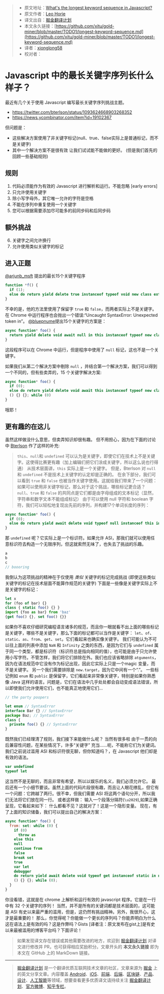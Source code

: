 > * 原文地址：[What's the longest keyword sequence in Javascript?](https://gist.github.com/lhorie/c0d9fd9b2aa215f4984f3ce1c8fd01bf)
> * 原文作者：[Leo Horie](https://mithril.js.org/)
> * 译文出自：[掘金翻译计划](https://github.com/xitu/gold-miner)
> * 本文永久链接：[https://github.com/xitu/gold-miner/blob/master/TODO1/longest-keyword-sequence.md](https://github.com/xitu/gold-miner/blob/master/TODO1/longest-keyword-sequence.md)
> * 译者：[xionglong58](https://github.com/xionglong58)
> * 校对者：
# Javascript 中的最长关键字序列长什么样子？


最近有几个关于使用 Javascript 编写最长关键字序列挑战主题。

* https://twitter.com/bterlson/status/1093624668903268352
* https://news.ycombinator.com/item?id=19102367

但问题是：
* 这些解决方案使用了非关键字标记(null、true、false实际上是普通标记，而不是关键字)
* 其中一个解决方案不是很有效
让我们试试能不能做的更好。
(但是我们首先的回顾一些基础规则)
## 规则
1) 代码必须能作为有效的 Javascript 进行解析和运行。不能忽略 [early errors]
2) 只允许使用关键字
3) 除小写字母外，其它唯一允许的字符是空格
4) 不能在序列中重复使用一个关键字
5) 您可以根据需要添加尽可能多的前同步码和后同步码
## 额外挑战
6) 关键字之间允许换行
7) 允许使用类似关键字的标记
##  进入正题
[@arjunb_msft](https://twitter.com/arjunb_msft) 提出的最长15个关键字程序

```js
function *f() {
  if (1);
  else do return yield delete true instanceof typeof void new class extends false in this {}; while (1)
}
```
不幸的是，他的方法里使用了保留字 `true` 和 `false`，而两者实际上不是关键字。在 Chrome 中运行程序也会抛出一个错误:“Uncaught SyntaxError: Unexpected token in”。
[@bluepnume](https://news.ycombinator.com/user?id=bluepnume)提出15个关键字的方案是：
```js
async function* foo() {
  return yield delete void await null in this instanceof typeof new class extends async function () {} {}
}
```
这段程序可以在 Chrome 中运行，但是程序中使用了 `null` 标记，这也不是一个关键字。

如果我们从第二个解决方案中剔除 `null` ，并结合第一个解决方案，我们可以得到一个不同的，但有些卖弄的，15 个关键字解决方案:

```js
async function* foo() {
  if (0);
  else do return yield delete void await this instanceof typeof new class extends async function
  () {} {}; while (0)
}
```
哦耶！
## 更有趣的在这儿
虽然这样做没什么意思，但卖弄知识却很有趣。
但不用担心，因为在下面的讨论中 [Bterlson](https://twitter.com/bterlson) 作了这样的补充:
> `this`、`null`和 `undefined` 可以认为是关键字，即使它们在技术上不是关键字。这使得比赛更有趣（加上编辑们把它们涂成关键字，所以这么说也行得通）
从技术层面讲，`this` 实际上是一个关键字。 但是，Bterlson 对 `null` 和 `undefined` 不是技术上关键字的认定却是正确的。
在余下部分，我们可以看到 `true` 和 `false` 也被当作关键字使用。这就给我们带来了一个问题：如果可以使用非关键字标记，那么对于这个挑战，哪些标记更合适？
`null`、`true` 和 `false` 的共同点是它们都是由字母组成的文本标记（显然，字符串和数字文本不能组成标记） 
由于可以使用 null 字符和 boolean 字符，我们可以轻松地复现出先前的序列，并构建17个单词长度的序列：

```js
async function* foo() {
  if (0);
  else do return yield await delete void typeof null instanceof this in new class extends async function () {} {}; while (0);
}
```
那 `undefined` 呢？它实际上是一个标识符。如果允许 ASI，那我们就可以使用任意标识符去构造一个无限序列，但这就索然无味了，也失去了挑战的乐趣。

```js
a
b
c
// boooring
```
我倒认为这项挑战的精神在于仅使用 _类似_ 关键字的标记完成挑战 (即使这些类似关键字的标记在技术层面不能算作规范的关键字)
下面是一些像是关键字实际上不是关键字的标记：

```js
let x
for (foo of bar) {}
class { static foo() {} }
import {foo as bar} from 'baz'
{get foo() {}, set foo() {}}
```
如果你不喜欢仔细研究编程语言诸多的规范，而且你一眼就看不出上面的哪些标记是关键字，哪些不是关键字，那么下面的标记都可以当作是关键字： `let`、`of`、`static`、`as`、`from`、`get`、`set`。它们看起来也确实像关键字。
我们可能认为不可以往上面的列表中添加 `NaN` 和 `Infinity` 之类的东西，是因为它们与 `undefined` 属于同一个类型，都是标识符（标识符总是指向相同的值），也可能是由于只允许使用小写字符。不管怎样，我们将它们排除在外。我们也应该省略排除 `atguments`，因为在语法规范中它没有作为标记出现，因此它实际上只是一个magic 变量，而不是关键字。
另一个我们需要排除是 `new.target`，因为它中间有一个“.”。
一些标记例如 `enum` 和 `public` 是保留字，它们看起来非常像关键字，特别是如果你熟悉像 Java 这样的语言。问题是，它们在语法中几乎处处都会自动变成语法错误，所以即使我们允许使用它们，也不能真正地使用它们…

```js
// the party poopers

let enum // SyntaxError
interface Bar {} // SyntaxError
package Baz; // SyntaxError
class {
  private foo() {} // SyntaxError
}
```
既然我们已经理清了规则，我们接下来能做什么呢？
当然有很多啦
由于一贯的向后兼容性问题，在某些情况下，许多“关键字” 充当......呃，不能称它们为关键词。我们之前说过滥用 ASI 和标识符很无聊，但你知道吗？，在 Javascript 他们却是有效的语法。

```js
var undefined
typeof let
```
这当然不是无聊的，而且非常有希望，所以以娱乐的名义，我们必须允许它。
最后还有一个小细节要谈。虽然上面的代码片段很有趣，而且让人眼花缭乱，但它有一个问题：它跨越了两行。很不幸，但我们需要 ASI 将这两个语句分开，所以我们无法将它们放在同一行。
或者这样做：
输入一个段落分隔符(`\u2029`),如果正确呈现，它看起来如下：
什么都看不见？这就对了！这是一个隐形变量。
现在，有了上面的知识储备，我们可以提出自己的解决方案：

```js
async function* foo() {
  from: set: while (0) {
    if (0)
      throw as
    else this
    null
    continue from
    false
    break set
    true
    var let
    debugger
    do return yield await delete void typeof get instanceof static in new class of extends async function undefined
    () {} {}; while (0);
  }
}
```
你没看错，这就是在 chrome 上解析和运行有效的 javascript 程序。它是在一行中有 32 个关键字的序列！
当然，并不是所有的关键词都是技术层面的，这可能是 ASI 有史以来最严重的滥用，但是，这仍然有挑战精神。另外，我很开心，这才是最重要的！
那么，你觉得呢？你能做一个更长的序列吗？你能弄明白为什么这在语法上是有效的吗？这是作弊吗？Gists [译者注：原文发布在gist上]是有史以来最被滥用的博客平台吗？下面评论！

> 如果发现译文存在错误或其他需要改进的地方，欢迎到 [掘金翻译计划](https://github.com/xitu/gold-miner) 对译文进行修改并 PR，也可获得相应奖励积分。文章开头的 **本文永久链接** 即为本文在 GitHub 上的 MarkDown 链接。

---

> [掘金翻译计划](https://github.com/xitu/gold-miner) 是一个翻译优质互联网技术文章的社区，文章来源为 [掘金](https://juejin.im) 上的英文分享文章。内容覆盖 [Android](https://github.com/xitu/gold-miner#android)、[iOS](https://github.com/xitu/gold-miner#ios)、[前端](https://github.com/xitu/gold-miner#前端)、[后端](https://github.com/xitu/gold-miner#后端)、[区块链](https://github.com/xitu/gold-miner#区块链)、[产品](https://github.com/xitu/gold-miner#产品)、[设计](https://github.com/xitu/gold-miner#设计)、[人工智能](https://github.com/xitu/gold-miner#人工智能)等领域，想要查看更多优质译文请持续关注 [掘金翻译计划](https://github.com/xitu/gold-miner)、[官方微博](http://weibo.com/juejinfanyi)、[知乎专栏](https://zhuanlan.zhihu.com/juejinfanyi)。
